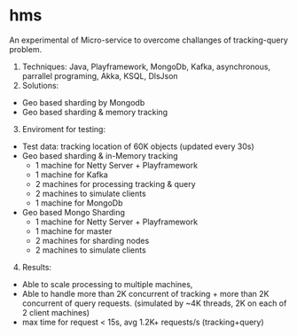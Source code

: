 # hms
An experimental of Micro-service to overcome challanges of tracking-query problem.
1. Techniques: Java, Playframework, MongoDb, Kafka, asynchronous, parrallel programing, Akka, KSQL, DlsJson
2. Solutions: 
  * Geo based sharding by Mongodb
  * Geo based sharding & memory tracking
3. Enviroment for testing:
 * Test data: tracking location of 60K objects (updated every 30s)
 * Geo based sharding & in-Memory tracking
     * 1 machine for Netty Server + Playframework
     * 1 machine for Kafka 
     * 2 machines for processing tracking & query
     * 2 machines to simulate clients
     * 1 machine for MongoDb
 * Geo based Mongo Sharding
     * 1 machine for Netty Server + Playframework
     * 1 machine for master
     * 2 machines for sharding nodes
     * 2 machines to simulate clients
4. Results: 
  * Able to scale processing to multiple machines, 
  * Able to handle more than 2K concurrent of tracking + more than 2K concurrent of query requests. 
   (simulated by ~4K threads, 2K on each of 2 client machines)
  * max time for request < 15s, avg 1.2K+ requests/s (tracking+query) 
